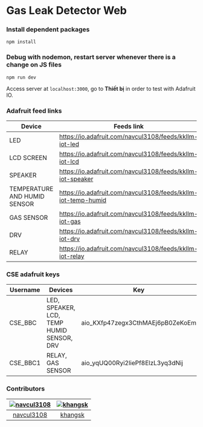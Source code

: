 # Gas Leak Detector Web

### Install dependent packages
`npm install`

### Debug with nodemon, restart server whenever there is a change on JS files
`npm run dev`

Access server at `localhost:3000`, go to **Thiết bị** in order to test with Adafruit IO.

### Adafruit feed links
|Device|Feeds link|
|------|----------|
|LED|https://io.adafruit.com/navcul3108/feeds/kkllm-iot-led|
|LCD SCREEN|https://io.adafruit.com/navcul3108/feeds/kkllm-iot-lcd|
|SPEAKER|https://io.adafruit.com/navcul3108/feeds/kkllm-iot-speaker|
|TEMPERATURE AND HUMID SENSOR|https://io.adafruit.com/navcul3108/feeds/kkllm-iot-temp-humid|
|GAS SENSOR|https://io.adafruit.com/navcul3108/feeds/kkllm-iot-gas|
|DRV |https://io.adafruit.com/navcul3108/feeds/kkllm-iot-drv|
|RELAY |https://io.adafruit.com/navcul3108/feeds/kkllm-iot-relay|
### CSE adafruit keys
|Username|Devices|Key|
|--------|-------|----|
|CSE_BBC|LED, SPEAKER, LCD, TEMP HUMID SENSOR, DRV|aio_KXfp47zegx3CthMAEj6pB0ZeKoEm|
|CSE_BBC1|RELAY, GAS SENSOR|aio_yqUQ00Ryi2liePf8ElzL3yq3dNij|
### Contributors
[<img alt="navcul3108" src="https://avatars.githubusercontent.com/u/51563364?v=4&s=117" style="width=30%">](https://github.com/navcul3108) |[<img alt="khangsk" src="https://avatars.githubusercontent.com/u/45751688?v=4&s=117" style="width=30%">](https://github.com/khangsk)|
:---:|:---:|
[navcul3108](https://github.com/navcul3108)|[khangsk](https://github.com/khangsk)|
